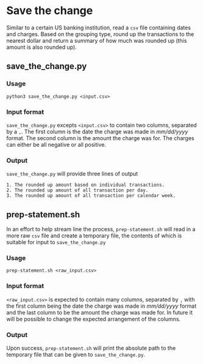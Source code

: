 # Save the change

Similar to a certain US banking institution, read a `csv` file containing dates and charges. Based on the grouping type, round up the transactions to the nearest dollar and return a summary of how much was rounded up (this amount is also rounded up).

## save_the_change.py

### Usage

`python3 save_the_change.py <input.csv>`

### Input format

`save_the_change.py` excepts `<input.csv>` to contain two columns, separated by a `,`. The first column is the date the charge was made in _mm/dd/yyyy_ format. The second column is the amount the charge was for. The charges can either be all negative or all positive.

### Output

`save_the_change.py` will provide three lines of output
    
    1. The rounded up amount based on individual transactions.
    2. The rounded up amount of all transaction per day.
    3. The rounded up amount of all transaction per calendar week.

## prep-statement.sh

In an effort to help stream line the process, `prep-statement.sh` will read in a more raw `csv` file and create a temporary file, the contents of which is suitable for input to `save_the_change.py`

### Usage

`prep-statement.sh <raw_input.csv>`

### Input format

`<raw_input.csv>` is expected to contain many columns, separated by `,` with the first column being the date the charge was made in _mm/dd/yyyy_ format and the last column to be the amount the charge was made for. In future it will be possible to change the expected arrangement of the columns.

### Output

Upon success, `prep-statement.sh` will print the absolute path to the temporary file that can be given to `save_the_change.py`.
